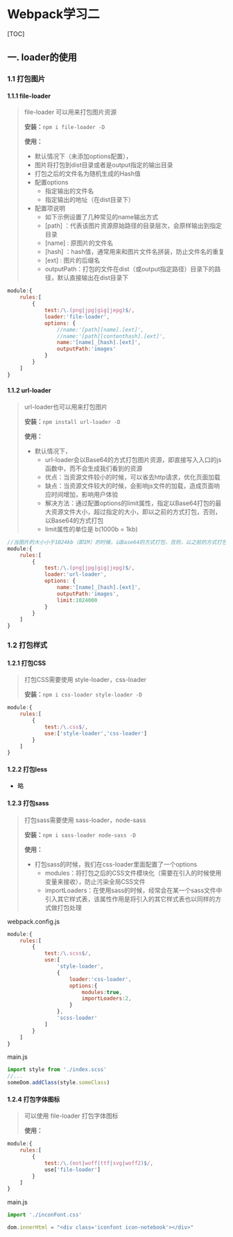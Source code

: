 # Webpack学习二

[TOC]



## 一. loader的使用

### 1.1 打包图片

#### 1.1.1 file-loader

> file-loader 可以用来打包图片资源
>
> **安装：**`npm i file-loader -D`
>
> **使用：**
>
> -  默认情况下（未添加options配置），
>   - 图片将打包到dist目录或者是output指定的输出目录
>   - 打包之后的文件名为随机生成的Hash值
> - 配置options
>   - 指定输出的文件名
>   - 指定输出的地址（在dist目录下）
> -  配置项说明
>    -  如下示例设置了几种常见的name输出方式
>    -  [path] ：代表该图片资源原始路径的目录层次，会原样输出到指定目录
>    -  [name] : 原图片的文件名
>    -  [hash] ：hash值，通常用来和图片文件名拼装，防止文件名的重复
>    -  [ext] : 图片的后缀名
>    -  outputPath：打包的文件在dist（或output指定路径）目录下的路径，默认直接输出在dist目录下

~~~js
module:{
    rules:[
        {
            test:/\.(png|jpg|gig|jepg)$/,
            loader:'file-loader',
            options: {
                //name:'[path][name].[ext]',
                //name:'[path][contenthash].[ext]',
                name:'[name]_[hash].[ext]',
                outputPath:'images'
            }
        }
    ]
}
~~~



#### 1.1.2 url-loader

> url-loader也可以用来打包图片
>
> **安装：**`npm install url-loader -D`
>
> **使用：**
>
> - 默认情况下，
>   - url-loader会以Base64的方式打包图片资源，即直接写入入口的js函数中，而不会生成我们看到的资源
>   - 优点：当资源文件较小的时候，可以省去http请求，优化页面加载
>   - 缺点：当资源文件较大的时候，会影响js文件的加载，造成页面响应时间增加，影响用户体验
>   - 解决方法：通过配置options的limit属性，指定以Base64打包的最大资源文件大小，超过指定的大小，即以之前的方式打包，否则，以Base64的方式打包
>   - limit属性的单位是 b(1000b = 1kb)

~~~js
//当图片的大小小于1024kb（即1M）的时候，以Base64的方式打包，否则，以之前的方式打包
module:{
    rules:[
        {
            test:/\.(png|jpg|gig|jepg)$/,
            loader:'url-loader',
            options: {
                name:'[name]_[hash].[ext]',
                outputPath:'images',
                limit:1024000
            }
        }
    ]
}
~~~



### 1.2 打包样式

#### 1.2.1 打包CSS

> 打包CSS需要使用 style-loader，css-loader
>
> **安装：**`npm i css-loader style-loader -D`

~~~js
module:{
    rules:[
        {
            test:/\.css$/,
            use:['style-loader','css-loader']
        }
    ]
}
~~~

#### 1.2.2 打包less

- 略

#### 1.2.3 打包sass

> 打包sass需要使用 sass-loader，node-sass
>
> **安装：**`npm i sass-loader node-sass -D`
>
> **使用：**
>
> - 打包sass的时候，我们在css-loader里面配置了一个options
>   - modules：将打包之后的CSS文件模块化（需要在引入的时候使用变量来接收），防止污染全局CSS文件
>   - importLoaders：在使用sass的时候，经常会在某一个sass文件中引入其它样式表，该属性作用是将引入的其它样式表也以同样的方式做打包处理 



webpack.config.js

~~~js
module:{
    rules:[
        {
            test:/\.scss$/,
            use:[
                'style-loader',
                {
                    loader:'css-loader',
                    options:{
                        modules:true,
                        importLoaders:2,
                    }
                },
                'scss-loader'
            ]
        }
    ]
}
~~~

main.js

~~~js
import style from './index.scss'
//...
someDom.addClass(style.someClass)
~~~

#### 1.2.4 打包字体图标

> 可以使用 file-loader 打包字体图标
>
> **使用：**

~~~js
module:{
    rules:[
        {
            test:/\.(eot|woff|ttf|svg|woff2)$/,
            use['file-loader']
        }
    ]
}
~~~

main.js

~~~js
import './inconFont.css'

dom.innerHtml = "<div class='iconfont icon-notebook'></div>"
~~~

